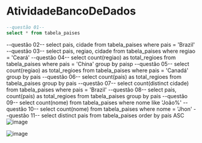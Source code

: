 # AtividadeBancoDeDados

```sql
--questão 01--
select * from tabela_paises
```

--questão 02--
select pais, cidade from tabela_paises where pais = 'Brazil'
--questão 03--
select pais, regiao, cidade from tabela_paises where regiao = 'Ceará'
--questão 04--
select count(regiao) as total_regioes from tabela_paises where pais = 'China' group by paisp
--questão 05--
select count(regiao) as total_regioes from tabela_paises where pais = 'Canadá' group by pais
--questão 06--
select count(pais) as total_regioes from tabela_paises group by pais
--questão 07--
select count(distinct cidade) from tabela_paises where pais = 'Brazil'
--questão 08--
select pais, count(pais) as total_regioes from tabela_paises group by pais
--questão 09--
select count(nome) from tabela_paises where nome like 'João%'
--questão 10--
select count(nome) from tabela_paises where nome = 'Jhon'
--questão 11--
select distinct pais from tabela_paises order by pais ASC
![image](https://github.com/Samuelzr/AtividadeBancoDeDados/assets/111665246/8b102ca9-effe-49c8-877a-9356ed6ea310)

![image](https://imgur.com/BroXv2v.png)

